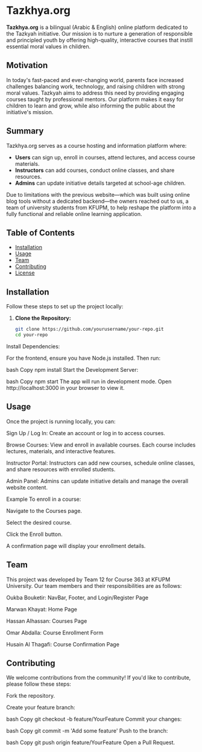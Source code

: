 # Tazkhya.org

**Tazkhya.org** is a bilingual (Arabic & English) online platform dedicated to the Tazkyah initiative. Our mission is to nurture a generation of responsible and principled youth by offering high-quality, interactive courses that instill essential moral values in children.

## Motivation

In today's fast-paced and ever-changing world, parents face increased challenges balancing work, technology, and raising children with strong moral values. Tazkyah aims to address this need by providing engaging courses taught by professional mentors. Our platform makes it easy for children to learn and grow, while also informing the public about the initiative's mission.

## Summary

Tazkhya.org serves as a course hosting and information platform where:
- **Users** can sign up, enroll in courses, attend lectures, and access course materials.
- **Instructors** can add courses, conduct online classes, and share resources.
- **Admins** can update initiative details targeted at school-age children.

Due to limitations with the previous website—which was built using online blog tools without a dedicated backend—the owners reached out to us, a team of university students from KFUPM, to help reshape the platform into a fully functional and reliable online learning application.

## Table of Contents

- [Installation](#installation)
- [Usage](#usage)
- [Team](#team)
- [Contributing](#contributing)
- [License](#license)

## Installation

Follow these steps to set up the project locally:

1. **Clone the Repository:**
   ```bash
   git clone https://github.com/yourusername/your-repo.git
   cd your-repo
Install Dependencies:

For the frontend, ensure you have Node.js installed. Then run:

bash
Copy
npm install
Start the Development Server:

bash
Copy
npm start
The app will run in development mode. Open http://localhost:3000 in your browser to view it.

## Usage
Once the project is running locally, you can:

Sign Up / Log In:
Create an account or log in to access courses.

Browse Courses:
View and enroll in available courses. Each course includes lectures, materials, and interactive features.

Instructor Portal:
Instructors can add new courses, schedule online classes, and share resources with enrolled students.

Admin Panel:
Admins can update initiative details and manage the overall website content.

Example
To enroll in a course:

Navigate to the Courses page.

Select the desired course.

Click the Enroll button.

A confirmation page will display your enrollment details.

## Team
This project was developed by Team 12 for Course 363 at KFUPM University. Our team members and their responsibilities are as follows:

Oukba Bouketir:
NavBar, Footer, and Login/Register Page

Marwan Khayat:
Home Page

Hassan Alhassan:
Courses Page

Omar Abdalla:
Course Enrollment Form

Husain Al Thagafi:
Course Confirmation Page

## Contributing
We welcome contributions from the community! If you'd like to contribute, please follow these steps:

Fork the repository.

Create your feature branch:

bash
Copy
git checkout -b feature/YourFeature
Commit your changes:

bash
Copy
git commit -m 'Add some feature'
Push to the branch:

bash
Copy
git push origin feature/YourFeature
Open a Pull Request.
